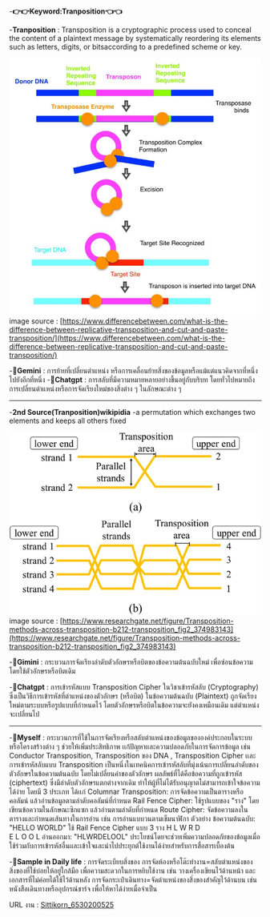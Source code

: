 -**👉👉Keyword:Tranposition👈👈**

-**Tranposition** : Transposition is a cryptographic process used to conceal the content of a plaintext message by systematically reordering its elements such as 
letters, digits, or bitsaccording to a predefined scheme or key.

![photo/IMG_0335.jpeg](photo/IMG_0335.jpeg)
image source : 
[https://www.differencebetween.com/what-is-the-difference-between-replicative-transposition-and-cut-and-paste-transposition/](https://www.differencebetween.com/what-is-the-difference-between-replicative-transposition-and-cut-and-paste-transposition/)

-**🤖Gemini** : การย้ายที่เปลี่ยนตำแหน่ง หรือการเคลื่อนย้ายสิ่งของข้อมูลหรือแม้แต่แนวคิดจากที่หนึ่งไปยังอีกที่หนึ่ง
-**🤖Chatgpt** : การสลับที่มีความหมายหลายอย่างขึ้นอยู่กับบริบท โดยทั่วไปหมายถึงการเปลี่ยนตำแหน่งหรือการจัดเรียงใหม่ของสิ่งต่าง ๆ ในลักษณะต่าง ๆ
- -----------------------------------
-**2nd Source(Tranposition)wikipidia**
-a permutation which exchanges two elements and keeps all others fixed

![photo/IMG_0334.jpg](photo/IMG_0334.jpg)
image source : 
[https://www.researchgate.net/figure/Transposition-methods-across-transposition-b212-transposition_fig2_374983143](https://www.researchgate.net/figure/Transposition-methods-across-transposition-b212-transposition_fig2_374983143)

-**🤖Gimini** : กระบวนการจัดเรียงลำดับตัวอักษรหรือบิตของข้อความต้นฉบับใหม่ เพื่อซ่อนข้อความโดยใช้ตัวอักษรหรือบิตเดิม

-**🤖Chatgpt** : การเข้ารหัสแบบ Transposition Cipher ในวิชาเข้ารหัสลับ (Cryptography) ซึ่งเป็นวิธีการเข้ารหัสที่ตำแหน่งของตัวอักษร (หรือบิต) ในข้อความต้นฉบับ (Plaintext) ถูกจัดเรียงใหม่ตามระบบหรือรูปแบบที่กำหนดไว้ โดยตัวอักษรหรือบิตในข้อความจะยังคงเหมือนเดิม แต่ตำแหน่งจะเปลี่ยนไป
- -----------------------------------
-**👤Myself** : กระบวนการที่ใช้ในการจัดเรียงหรือสลับตำแหน่งของข้อมูลขององค์ประกอบในระบบหรือโครงสร้างต่าง ๆ ช่วยให้เพิ่มประสิทธิภาพ เเก้ปัญหาเเละความปลอดภัยในการจัดการข้อมูล เช่น Conductor Transposition, Transposition ของ DNA , Transposition Cipher เเละ 
การเข้ารหัสลับแบบ Transposition  เป็นหนึ่งในเทคนิคการเข้ารหัสลับที่มุ่งเน้นการเปลี่ยนลำดับของตัวอักษรในข้อความต้นฉบับ โดยไม่เปลี่ยนค่าของตัวอักษร ผลลัพธ์ที่ได้คือข้อความที่ถูกเข้ารหัส (ciphertext) ซึ่งมีลำดับตัวอักษรแตกต่างจากเดิม ทำให้ผู้ที่ไม่ได้รับอนุญาตไม่สามารถเข้าใจข้อความได้ง่าย โดยมี 3 ประเภท ได้เเก่ 
Columnar Transposition: การจัดข้อความเป็นตารางหรือคอลัมน์ แล้วอ่านข้อมูลตามลำดับคอลัมน์ที่กำหนด
Rail Fence Cipher: ใช้รูปแบบของ "ราง" โดยเขียนข้อความในลักษณะซิกแซก แล้วอ่านตามลำดับที่กำหนด
Route Cipher: จัดข้อความลงในตารางและกำหนดเส้นทางในการอ่าน เช่น การอ่านแบบวนตามเข็มนาฬิกา
ตัวอย่าง ข้อความต้นฉบับ: "HELLO WORLD" ใช้ Rail Fence Cipher แบบ 3 ราง 
H   L   W   R   D    
E L O O L
อ่านออกมา: "HLWRDELOOL"
ประโยชน์โดยจะช่วยเพิ่มความปลอดภัยของข้อมูลเมื่อใช้ร่วมกับการเข้ารหัสอื่นเเละเข้าใจและนำไปประยุกต์ใช้งานได้ง่ายสำหรับการสื่อสารเบื้องต้น

-**👤Sample in Daily life** : การจัดระเบียบสิ่งของ
  การจัดห้องหรือโต๊ะทำงาน=สลับตำแหน่งของสิ่งของที่ใช้บ่อยให้อยู่ใกล้มือ เพื่อความสะดวกในการหยิบใช้งาน เช่น วางเครื่องเขียนไว้ด้านหน้า และเอกสารที่ไม่ค่อยได้ใช้ไว้ด้านหลัง
  การจัดกระเป๋าเดินทาง=จัดตำแหน่งของสิ่งของสำคัญไว้ด้านบน เช่น หนังสือเดินทางหรืออุปกรณ์ชาร์จ เพื่อให้หาได้ง่ายเมื่อจำเป็น

URL งาน : [Sittikorn_6530200525](https://6530200525.github.io/tranposition.html)
